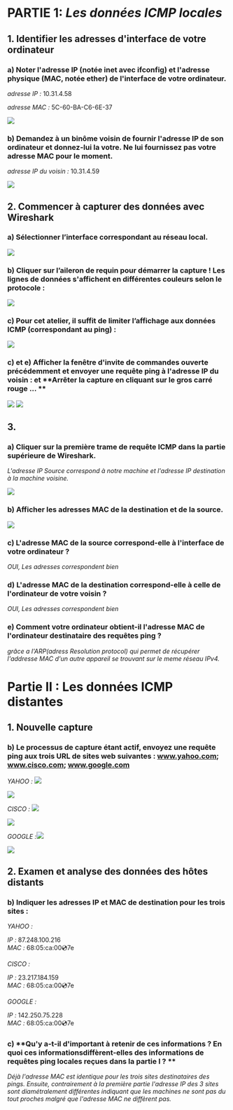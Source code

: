
# PARTIE 1: *Les données ICMP locales*
## 1. **Identifier les adresses d'interface de votre ordinateur**

### a) **Noter l'adresse IP (notée inet avec ifconfig) et l'adresse physique (MAC, notée ether) de l'interface de votre ordinateur.**
_adresse IP :_ 10.31.4.58

_adresse MAC :_ 5C-60-BA-C6-6E-37 

![](img/../../img/img1aDONE.png)

### b) **Demandez à un binôme voisin de fournir l'adresse IP de son ordinateur et donnez-lui la votre. Ne lui fournissez pas votre adresse MAC pour le moment.**

_adresse IP du voisin :_ 10.31.4.59

![](img/../../img/TD2/img1bVoisinDONE.png)

## 2. **Commencer à capturer des données avec Wireshark**

### a) **Sélectionner l’interface correspondant au réseau local.**

![](img/../../img/TD2/img2a.png)

### b) **Cliquer sur l’aileron de requin pour démarrer la capture ! Les lignes de données s'affichent en différentes couleurs selon le protocole :**

![](img/../../img/TD2/img2b.png)

### c) **Pour cet atelier, il suffit de limiter l’affichage aux données ICMP (correspondant au ping) :**

![](img/../../img/TD2/img2c.png)

### c) et e) **Afficher la fenêtre d'invite de commandes ouverte précédemment et envoyer une requête ping à l'adresse IP du voisin :** et **Arrêter la capture en cliquant sur le gros carré rouge … **

![](img/../../img/TD2/img2d.png)
![](img/../../img/TD2/img2e.png)

## 3.
### a) **Cliquer sur la première trame de requête ICMP dans la partie supérieure de Wireshark.**
_L'adresse IP Source correspond à notre machine et l'adresse IP destination à la machine voisine._

![](img/../../img/TD2/img3a.png)

### b) **Afficher les adresses MAC de la destination et de la source.**

![](img/../../img/TD2/img3b.png)

### c) **L'adresse MAC de la source correspond-elle à l'interface de votre ordinateur ?**
_OUI, Les adresses correspondent bien_

### d) **L'adresse MAC de la destination correspond-elle à celle de l'ordinateur de votre voisin ?**
_OUI, Les adresses correspondent bien_

### e) **Comment votre ordinateur obtient-il l'adresse MAC de l'ordinateur destinataire des requêtes ping ?**
_grâce a l'ARP(adress Resolution protocol) qui permet de récupérer l'addresse MAC d'un autre appareil se trouvant sur le meme réseau IPv4._

# Partie II : Les données ICMP distantes
## 1. **Nouvelle capture**

### b) **Le processus de capture étant actif, envoyez une requête ping aux trois URL de sites web suivantes : www.yahoo.com; www.cisco.com; www.google.com**
_YAHOO :_ ![](img/../../img/TD2/img1bPINGyahoo_PartII.png)

![](img/../../img/TD2/img1b_PartII(yahoo).png)

_CISCO :_ ![](img/../../img/TD2/img2bPINGcisco_PartII.png)

![](img/../../img/TD2/img1b_PartII(cisco).png)

_GOOGLE :_![](img/../../img/TD2/img2bPINGgoogle_PartII.png)

![](img/../../img/TD2/img1b_PartII(google).png)

## 2. **Examen et analyse des données des hôtes distants**
### b) **Indiquer les adresses IP et MAC de destination pour les trois sites :**
_YAHOO :_ 

*IP :* 87.248.100.216          
*MAC :* 68:05:ca:00:cd:7e

_CISCO :_

*IP :* 23.217.184.159          
*MAC :* 68:05:ca:00:cd:7e

_GOOGLE :_ 

*IP :* 142.250.75.228        
*MAC :* 68:05:ca:00:cd:7e

### c) **Qu'y a-t-il d'important à retenir de ces informations ? En quoi ces informationsdiffèrent-elles des informations de requêtes ping locales reçues dans la partie I ? **
 _Déjà l'adresse MAC est identique pour les trois sites destinataires des pings. Ensuite, contrairement à la première partie l'adresse IP des 3 sites sont diamétralement différentes indiquant que les machines ne sont pas du tout proches malgré que l'adresse MAC ne diffèrent pas._